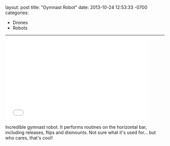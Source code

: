 layout: post
title:  "Gymnast Robot"
date:   2013-10-24 12:53:33 -0700
categories:
  - Drones
  - Robots
---

<iframe class="embedly-embed" src="//cdn.embedly.com/widgets/media.html?src=https%3A%2F%2Fwww.youtube.com%2Fembed%2FckbC0PTfCRE%3Ffeature%3Doembed&url=https%3A%2F%2Fwww.youtube.com%2Fwatch%3Fv%3DckbC0PTfCRE&image=https%3A%2F%2Fi.ytimg.com%2Fvi%2FckbC0PTfCRE%2Fhqdefault.jpg&key=d815972c91e546edb5d2d02e509f8b1c&type=text%2Fhtml&schema=youtube" width="450" height="253" scrolling="no" frameborder="0" allowfullscreen></iframe>

Incredible gymnast robot. It performs routines on the horizontal bar, including releases, flips and dismounts. Not sure what it's used for… but who cares, that's cool! 
